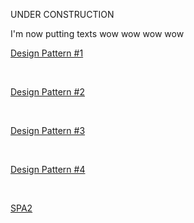 UNDER CONSTRUCTION


I'm now putting texts wow wow wow wow

[Design Pattern #1](https://leonhndsu.github.io/pd/pd1/pd1.html)

<br/>

[Design Pattern #2](https://leonhndsu.github.io/pd/pd2/pd2.html)

<br/>

[Design Pattern #3](https://leonhndsu.github.io/pd3/pd3.html)

<br/>

[Design Pattern #4](https://leonhndsu.github.io/pd4/pd4.html)

<br/>

[SPA2](https://leonhndsu.github.io/spa2/spa2.html)
